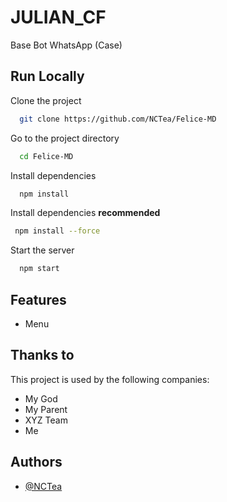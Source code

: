 # JULIAN_CF

Base Bot WhatsApp (Case)


## Run Locally

Clone the project

```bash
  git clone https://github.com/NCTea/Felice-MD
```

Go to the project directory

```bash
  cd Felice-MD
```

Install dependencies

```bash
  npm install
```

Install dependencies **recommended**
```bash
 npm install --force
```

Start the server

```bash
  npm start
```




## Features

- Menu


## Thanks to

This project is used by the following companies:

- My God
- My Parent
- XYZ Team
- Me


## Authors

- [@NCTea](https://github.com/NCTea)

